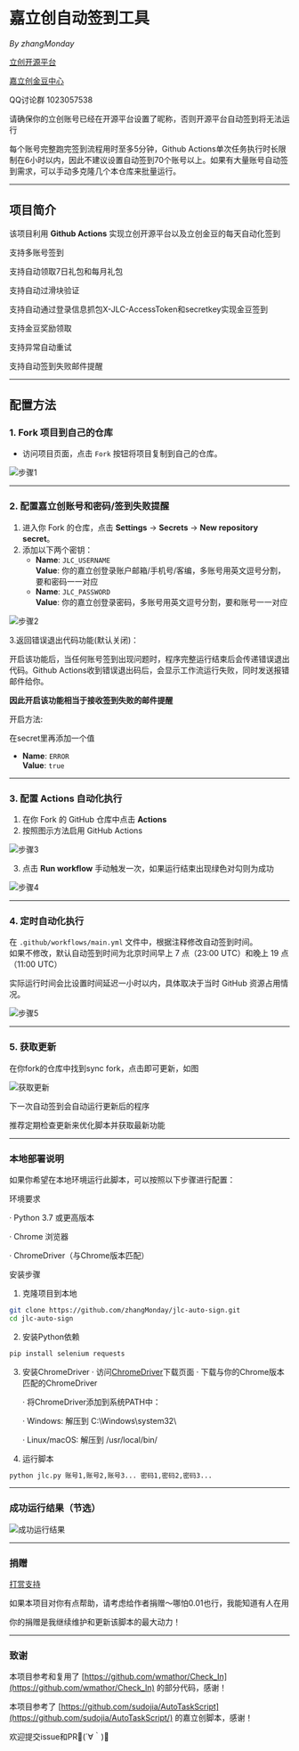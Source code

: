 # 嘉立创自动签到工具  
*By zhangMonday*

[立创开源平台](https://oshwhub.com/)

[嘉立创金豆中心](https://activity.jlc.com/goods/goodsList?spm=JLC.MEMBER)

QQ讨论群 1023057538

请确保你的立创账号已经在开源平台设置了昵称，否则开源平台自动签到将无法运行

每个账号完整跑完签到流程用时至多5分钟，Github Actions单次任务执行时长限制在6小时以内，因此不建议设置自动签到70个账号以上。如果有大量账号自动签到需求，可以手动多克隆几个本仓库来批量运行。

---

## 项目简介  
该项目利用 **Github Actions** 实现立创开源平台以及立创金豆的每天自动化签到

支持多账号签到

支持自动领取7日礼包和每月礼包

支持自动过滑块验证

支持自动通过登录信息抓包X-JLC-AccessToken和secretkey实现金豆签到

支持金豆奖励领取

支持异常自动重试

支持自动签到失败邮件提醒

---

## 配置方法  

### 1. Fork 项目到自己的仓库  
- 访问项目页面，点击 `Fork` 按钮将项目复制到自己的仓库。  

![步骤1](img/1.jpg)

---

### 2. 配置嘉立创账号和密码/签到失败提醒
1. 进入你 Fork 的仓库，点击 **Settings** → **Secrets** → **New repository secret**。  
2. 添加以下两个密钥：  
   - **Name**: `JLC_USERNAME`  
     **Value**: 你的嘉立创登录账户邮箱/手机号/客编，多账号用英文逗号分割，要和密码一一对应
   - **Name**: `JLC_PASSWORD`  
     **Value**: 你的嘉立创登录密码，多账号用英文逗号分割，要和账号一一对应

![步骤2](img/2.jpg)

3.返回错误退出代码功能(默认关闭)：

开启该功能后，当任何账号签到出现问题时，程序完整运行结束后会传递错误退出代码。Github Actions收到错误退出码后，会显示工作流运行失败，同时发送报错邮件给你。

**因此开启该功能相当于接收签到失败的邮件提醒**

开启方法:

在secret里再添加一个值
   - **Name**: `ERROR`  
     **Value**: `true`

---

### 3. 配置 Actions 自动化执行  
1. 在你 Fork 的 GitHub 仓库中点击 **Actions**  
2. 按照图示方法启用 GitHub Actions

![步骤3](img/3.png)

3. 点击 **Run workflow** 手动触发一次，如果运行结束出现绿色对勾则为成功

![步骤4](img/4.jpg)

---

### 4. 定时自动化执行  
在 `.github/workflows/main.yml` 文件中，根据注释修改自动签到时间。  
如果不修改，默认自动签到时间为北京时间早上 7 点（23:00 UTC）和晚上 19 点（11:00 UTC）

实际运行时间会比设置时间延迟一小时以内，具体取决于当时 GitHub 资源占用情况。

![步骤5](img/5.png)

---

### 5. 获取更新

在你fork的仓库中找到sync fork，点击即可更新，如图

![获取更新](img/7.png)

下一次自动签到会自动运行更新后的程序

推荐定期检查更新来优化脚本并获取最新功能

---

### 本地部署说明

如果你希望在本地环境运行此脚本，可以按照以下步骤进行配置：

环境要求

· Python 3.7 或更高版本

· Chrome 浏览器

· ChromeDriver（与Chrome版本匹配）

安装步骤

1. 克隆项目到本地

```bash
git clone https://github.com/zhangMonday/jlc-auto-sign.git
cd jlc-auto-sign
```

2. 安装Python依赖

```bash
pip install selenium requests
```

3. 安装ChromeDriver
   · 访问[ChromeDriver](https://developer.chrome.com/docs/chromedriver/downloads)下载页面
   · 下载与你的Chrome版本匹配的ChromeDriver
   
   · 将ChromeDriver添加到系统PATH中：
   
     · Windows: 解压到 C:\Windows\system32\
   
     · Linux/macOS: 解压到 /usr/local/bin/

5. 运行脚本

```bash
python jlc.py 账号1,账号2,账号3... 密码1,密码2,密码3...
```

---

### 成功运行结果（节选）
![成功运行结果](img/6.png)

---

### 捐赠

[打赏支持](https://donate.zhangmonday.top/)

如果本项目对你有点帮助，请考虑给作者捐赠～哪怕0.01也行，我能知道有人在用

你的捐赠是我继续维护和更新该脚本的最大动力！

---

### 致谢  
本项目参考和复用了 [https://github.com/wmathor/Check_In](https://github.com/wmathor/Check_In) 的部分代码，感谢！

本项目参考了 [https://github.com/sudojia/AutoTaskScript](https://github.com/sudojia/AutoTaskScript/) 的嘉立创脚本，感谢！

欢迎提交issue和PR🎉(´∀｀)🎈
 
 

